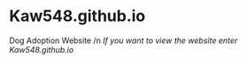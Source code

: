 # Kaw548.github.io
Dog Adoption Website
/n
*If you want to view the website enter Kaw548.github.io*
